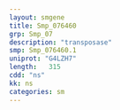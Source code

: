 ```yaml
---
layout: smgene
title: Smp_076460
grp: Smp_07
description: "transposase"
smp: Smp_076460.1
uniprot: "G4LZH7"
length:   315
cdd: "ns"
kk: ns
categories: sm
---
```


